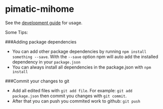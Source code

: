 pimatic-mihome
==============

See the [development guide](http://pimatic.org/guide/development/required-skills-readings/) for
usage.

Some Tips:

###Adding package dependencies
* You can add other package dependencies by running `npm install something --save`. With the `--save`
  option npm will auto add the installed dependency in your `package.json`
* You can always install all dependencies in the package.json with `npm install`

###Commit your changes to git
* Add all edited files with `git add file`. For example: `git add package.json` then commit you changes 
  with `git commit`.
* After that you can push you commited work to github: `git push`
